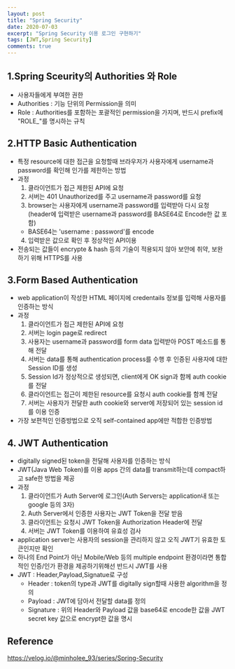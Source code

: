 ```yaml
---
layout: post
title: "Spring Security"
date: 2020-07-03
excerpt: "Spring Security 이용 로그인 구현하기"
tags: [JWT,Spring Security]
comments: true
---
```


## 1.Spring Sceurity의 Authorities 와 Role
 - 사용자들에게 부여한 권한
 - Authorities : 기능 단위의 Permission을 의미
 - Role : Authorities를 포함하는 포괄적인 permission을 가지며, 반드시 prefix에 "ROLE_"를 명시하는 규칙  
 
 
## 2.HTTP Basic Authentication
 - 특정 resource에 대한 접근을 요청할때 브라우저가 사용자에게 username과 password를 확인해 인가를 제한하는 방법
 - 과정
    1. 클라이언트가 접근 제한된 API에 요청
    2. 서버는 401 Unauthorized를 주고 username과 password를 요청
    3. browser는 사용자에게 username과 password를 입력받아 다시 요청(header에 입력받은 username과 password를 BASE64로 Encode한 값 포함)
    * BASE64는 'username : password'를 encode
    4. 입력받은 값으로 확인 후 정상적인 API이용
 - 전송되는 값들이 encrypte & hash 등의 기술이 적용되지 않아 보안에 취약, 보완하기 위해 HTTPS를 사용  
 
 
## 3.Form Based Authentication
  - web application이 작성한 HTML 페이지에 credentails 정보를 입력해 사용자를 인증하는 방식
  - 과정
    1. 클라이언트가 접근 제한된 API에 요청
    2. 서버는 login page로 redirect 
    3. 사용자는 username과 password를 form data 입력받아 POST 메소드를 통해 전달
    4. 서버는 data를 통해 authentication process를 수행 후 인증된 사용자에 대한 Session ID를 생성
    5. Session Id가 정상적으로 생성되면, client에게 OK sign과 함께 auth cookie를 전달
    6. 클라이언트는 접근이 제한된 resource를 요청시  auth cookie를 함께 전달
    7. 서버는 사용자가 전달한 auth cookie와 server에 저장되어 있는 session id를 이용 인증
  - 가장 보편적인 인증방법으로 오직 self-contained app에만 적합한 인증방법  
  

## 4. JWT Authentication
  - digitally signed된 token을 전달해 사용자를 인증하는 방식
  - JWT(Java Web Token)를 이용 apps 간의 data를 transmit하는데 compact하고 safe한 방법을 제공
  - 과정
    1. 클라이언트가 Auth Server에 로그인(Auth Servers는 application내 또는 google 등의 3자)
    2. Auth Server에서 인증한 사용자는 JWT Token을 전달 받음
    3. 클라이언트는 요청시 JWT Token을 Authorization Header에 전달
    4. 서버는 JWT Token를 이용하여 유효성 검사
  - application server는 사용자의 session을 관리하지 않고 오직 JWT기 유효한 토큰인지만 확인
  - 하나의 End Point가 아닌 Mobile/Web 등의 multiple endpoint 환경이라면 통합적인 인증/인가 환경을 제공하기위해선 반드시 JWT를 사용
  - JWT : Header,Payload,Signatue로 구성
    - Header : token의 type과 JWT를 digitally sign할때 사용한 algorithm을 정의
    - Payload : JWT에 담아서 전달할 data를 정의
    - Signature : 위의 Header와 Payload 값을 base64로 encode한 값을 JWT secret key 값으로 encrypt한 값을 명시  

## Reference
<a href="https://velog.io/@minholee_93/series/Spring-Security">https://velog.io/@minholee_93/series/Spring-Security<a>

    
  
  
    

